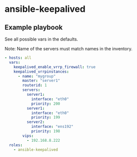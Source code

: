 # ansible-keepalived

## Example playbook

See all possible vars in the defaults.

Note: Name of the servers must match names in the inventory.

```yaml
- hosts: all
  vars:
    keepalived_enable_vrrp_firewall: true
    keepalived_vrrpinstances:
      - name: "mygroup"
        master: "server1"
        routerid: 1
        servers:
          server1:
            interface: "eth0"
            priority: 200
          server1:
            interface: "eth0"
            priority: 199
          server2:
            interface: "ens192"
            priority: 198
        vips:
          - 192.168.8.222
  roles:
    - ansible-keepalived
```